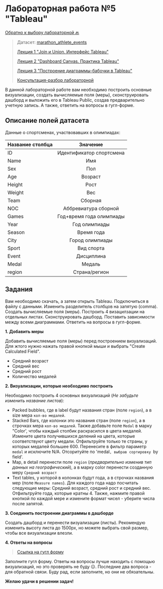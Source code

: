 # Лабораторная работа №5 "Tableau"

[Обратно к выбору лабораторной :back:](https://github.com/sadokhin/A1_Data_Visualization/blob/962705b6445b2bc117fa2d7bd38c10e4f1718aba/README.md)

> Датасет: [marathon_athlete_events](https://drive.google.com/file/d/1ERwo0l1fr82oFhvg_zUz3_ELad6BgCgx/view?usp=sharing)
>
> [Лекция 1 "Join и Union. Интерфейс Tableau"](https://youtu.be/jllEMLwREI8)
>
> [Лекция 2 "Dashboard Canvas. Практика Tableau"](https://youtu.be/cBXS2FVRFfI)
> 
> [Лекция 3 "Построение диаграммы-бабочки в Tableau"](https://youtu.be/pyuw4C4eTAE)
> 
> [Консультация-разбор лабораторной](https://youtu.be/M-okl6ma1nU)

В данной лабораторной работе вам необходимо построить основные визуализации, создать вычисляемые поля (меры), сконструировать дашборд и выложить его в Tableau Public, создав предварительно учетную запись. А также, ответить на вопросы в гугл-форме.

## Описание полей датасета

Данные о спортсменах, участвовавших в олимпиадах:

| Название столбца | Значение |
| -----------------|:--------:|
| ID | Идентификатор спортсмена |
| Name |	Имя |
| Sex |	Пол |
| Age |	Возраст |
| Height | Рост |
| Weight |	Вес |
| Team |	Сборная |
| NOC |	Аббревиатура сборной |
| Games |	Год+время года олимпиады |
| Year |	Год олимпиады |
| Season | Время года |
| City |	Город олимпиады |
| Sport |	Вид спорта |
| Event |	Дисциплина |
| Medal |	Медаль |
| region |	Страна/регион |

## Задания

Вам необходимо скачать, а затем открыть Tableau. Подключиться в файлу с данными. Изменить разделитель столбцов на запятую (comma). Создать вычисляемые поля (меры). Построить 4 визацилзации на отдельных листах. Сконструировать дашборд. Поставить зависимости между всеми диаграммами. Ответить на вопросы в гугл-форме.

__1. Добавить меры__

Добавить вычисляемые поля (меры) перед построением визуализаций. Для жтого нужно нажать правой кнопкой мыши и выбрать "Create Calculated Field".
- Средний возраст
- Средний вес
- Средний рост
- Количество медалей

__2. Визуализации, которые необходимо построить__

Необходимо построить 4 основных визуализаций (_Не забудьте изменить название листов_):
- Packed bubbles, где в label будут названия стран (поле `region`), а в size мера `кол-во медалей`.
- Stacked Bars, где колонки это названия стран (поле `region`), а в строчках мера `кол-во медалей`. Также добавьте поле `Medal` в марку "Color', чтобы каждый столбик раскрасился в цвета медалей. Измените цвета получившихся делений на цвета, которые соответствуют цвету медали. Отфильтруйте только те страны, у которых медалей большее 600. Перенесите в фильтр параметр `medal` и исключите N/A. Отсоритуйте по 'medal`, выбрав сортировку `by field'.
- Map, в detail перенести поле `region` (_предварительно изменив тип данных на географический_), а в марку color перенести созданную меру `Средний возраст`
- Text tables, у которой в колонках будут года, а в строчках названия мер (поле `Measure names`). Для каждого года надо посчитать следующие меры: Средний возраст, средний рост и средний вес. Отфильтруйте года, которые кратны 4. Также, нажмите правой кнопкой по каждой мере и измените формат чисел - уберите числа после запятой. 

__3. Соединить построении диаграммы в дашборде__

Создать дашборд и перенести визуализации (листы). Рекомендую изменить высоту листа до 1500px, но можете выбрать свой размер, чтобы все визуализации влезли.

__4. Ответы на вопросы__
>[Ссылка на гугл форму](https://forms.gle/8mUWPUbfnZvRjJQv8)

Заполните гугл форму. Ответы на вопросы лучше находить с помощью визуализаций, но это проверять не буду 😑. Последние два вопроса - для обратной связи. Буду рад, если заполните, но они не обязательны.

__Желаю удачи в решении задач!__
